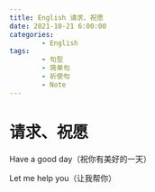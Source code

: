 ```yaml
---
title: English 请求、祝愿
date: 2021-10-21 6:00:00
categories:
        - English
tags:
        - 句型
        - 简单句
        - 祈使句
        - Note
---
```


# 请求、祝愿

Have a good day（祝你有美好的一天）

Let me help you（让我帮你）
